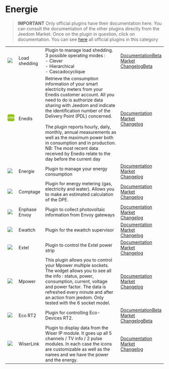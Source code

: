 
# Energie


>**IMPORTANT**
>Only official plugins have their documentation here. You can consult the documentation of the other plugins directly from the Jeedom Market. Once on the plugin in question, click on documentation.
>You can see [here](https://market.jeedom.com/index.php?v=d&p=market&type=plugin&categorie=energy) all official plugins in this category


| | | | |
|--- | --- | --- | ---|
|<img src="delestage/delestage_icon.png" class="pluginLogo" width="100" />|Load shedding|Plugin to manage load shedding. 3 possible operating modes : <br>- Clever <br>- Hierarchical <br>- Cascadocyclique|[Documentation](delestage/index.md)[Beta](delestage/beta/index.md)<br/>[Market](https://market.jeedom.com/index.php?v=d&p=market_display&id=2616)<br/>[Changelog](delestage/changelog.md)[Beta](delestage/beta/changelog.md)|
|<img src="enedis/enedis_icon.png" class="pluginLogo" width="100" />|Enedis|Retrieve the consumption information of your smart electricity meters from your Enedis customer account. All you need to do is authorize data sharing with Jeedom and indicate the identification number of the Delivery Point (PDL) concerned. <br/><br/>The plugin reports hourly, daily, monthly, annual measurements as well as the maximum power both in consumption and in production. <br/>NB: The most recent data received by Enedis relate to the day before the current day|[Documentation](enedis/index.md)<br/>[Market](https://market.jeedom.com/index.php?v=d&p=market_display&id=4036)<br/>[Changelog](enedis/changelog.md)|
|<img src="energy/energy_icon.png" class="pluginLogo" width="100" />|Energie|Plugin to manage your energy consumption|[Documentation](energy/index.md)<br/>[Market](https://market.jeedom.com/index.php?v=d&p=market_display&id=54)<br/>[Changelog](energy/changelog.md)|
|<img src="energy2/energy2_icon.png" class="pluginLogo" width="100" />|Comptage|Plugin for energy metering (gas, electricity and water). Allows you to make an estimated calculation of the DPE.|[Documentation](energy2/index.md)<br/>[Market](https://market.jeedom.com/index.php?v=d&p=market_display&id=3591)<br/>[Changelog](energy2/changelog.md)|
|<img src="envoy/envoy_icon.png" class="pluginLogo" width="100" />|Enphase Envoy|Plugin to collect photovoltaic information from Envoy gateways|[Documentation](envoy/index.md)<br/>[Market](https://market.jeedom.com/index.php?v=d&p=market_display&id=3992)<br/>[Changelog](envoy/changelog.md)|
|<img src="ewattch/ewattch_icon.png" class="pluginLogo" width="100" />|Ewattch|Plugin for the ewattch supervisor|[Documentation](ewattch/index.md)<br/>[Market](https://market.jeedom.com/index.php?v=d&p=market_display&id=1668)<br/>[Changelog](ewattch/changelog.md)|
|<img src="extel/extel_icon.png" class="pluginLogo" width="100" />|Extel|Plugin to control the Extel power strip|[Documentation](extel/index.md)<br/>[Market](https://market.jeedom.com/index.php?v=d&p=market_display&id=2979)<br/>[Changelog](extel/changelog.md)|
|<img src="mpower/mpower_icon.png" class="pluginLogo" width="100" />|Mpower|This plugin allows you to control your Mpower multiple sockets. The widget allows you to see all the info : status, power, consumption, current, voltage and power factor. The data is refreshed every minute and after an action from jeedom. Only tested with the 6 socket model.|[Documentation](mpower/index.md)<br/>[Market](https://market.jeedom.com/index.php?v=d&p=market_display&id=2181)<br/>[Changelog](mpower/changelog.md)|
|<img src="rt2/rt2_icon.png" class="pluginLogo" width="100" />|Eco RT2|Plugin for controlling Eco-Devices RT2.|[Documentation](rt2/index.md)[Beta](rt2/beta/index.md)<br/>[Market](https://market.jeedom.com/index.php?v=d&p=market_display&id=2918)<br/>[Changelog](rt2/changelog.md)[Beta](rt2/beta/changelog.md)|
|<img src="wiserlink/wiserlink_icon.png" class="pluginLogo" width="100" />|WiserLink|Plugin to display data from the Wiser IP module. It goes up all 5 channels / TV info / 2 pulse modules. In each case the icons are customizable as well as the names and we have the power and the energy.|[Documentation](wiserlink/index.md)<br/>[Market](https://market.jeedom.com/index.php?v=d&p=market_display&id=2938)<br/>[Changelog](wiserlink/changelog.md)|
